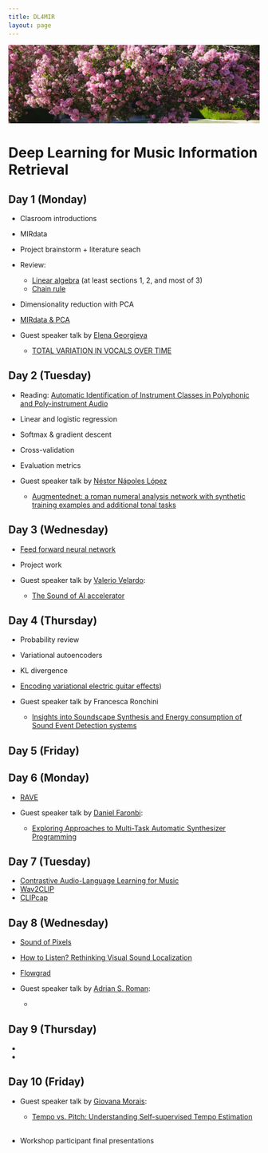 ```yaml
---
title: DL4MIR
layout: page
---
```


<img src="assets/images/nature.png" alt="drawing" width="1000"/>

# Deep Learning for Music Information Retrieval

## Day 1 (Monday)
* Clasroom introductions
* MIRdata
* Project brainstorm + literature seach
* Review:
  
  - [Linear algebra](https://cs229.stanford.edu/section/cs229-linalg.pdf) (at least sections 1, 2, and most of 3)
  - [Chain rule](https://www.khanacademy.org/math/ap-calculus-ab/ab-differentiation-2-new/ab-3-1a/a/chain-rule-review)
* Dimensionality reduction with PCA
* [MIRdata & PCA](https://githubtocolab.com/ccrma-mir/course-materials/blob/main/EGFxSet_PCA.ipynb)
* Guest speaker talk by [Elena Georgieva](https://elenatheodora.com)

  - [TOTAL VARIATION IN VOCALS OVER TIME](https://ccrma.stanford.edu/~egeorgie/projects/totalvariation.html)

## Day 2 (Tuesday)
* Reading: [Automatic Identification of Instrument Classes in Polyphonic and Poly-instrument Audio](https://citeseerx.ist.psu.edu/viewdoc/download?doi=10.1.1.205.9461&rep=rep1&type=pdf)
* Linear and logistic regression
* Softmax & gradient descent
* Cross-validation
* Evaluation metrics
* Guest speaker talk by [Néstor Nápoles López](https://napulen.github.io/)

  - [Augmentednet: a roman numeral analysis network with synthetic training examples and additional tonal tasks](https://archives.ismir.net/ismir2021/paper/000050.pdf)

## Day 3 (Wednesday)
* [Feed forward neural network](https://githubtocolab.com/ccrma-mir/course-materials/blob/main/EGFxSet_NN.ipynb)
* Project work
* Guest speaker talk by [Valerio Velardo](https://valeriovelardo.com/):

  - [The Sound of AI accelerator](https://thesoundofai.com/accelerator.html)


## Day 4 (Thursday)
* Probability review
* Variational autoencoders
* KL divergence
* [Encoding variational electric guitar effects](https://githubtocolab.com/ccrma-mir/course-materials/blob/main/EGFxSet_VAE.ipynb))
* Guest speaker talk by Francesca Ronchini

  - [Insights into Soundscape Synthesis and Energy consumption of Sound Event Detection systems](https://arxiv.org/pdf/2210.07856.pdf)


## Day 5 (Friday)


## Day 6 (Monday)
* [RAVE](https://arxiv.org/pdf/2111.05011.pdf)
* Guest speaker talk by [Daniel Faronbi](https://danielfaronbi.com):

  - [Exploring Approaches to Multi-Task Automatic Synthesizer Programming](https://ccrma.stanford.edu/~iran/papers/Faronbi_et_al_ICASSP_2023.pdf)

## Day 7 (Tuesday)
* [Contrastive Audio-Language Learning for Music](https://arxiv.org/pdf/2208.12208.pdf)
* [Wav2CLIP](https://arxiv.org/pdf/2110.11499.pdf)
* [CLIPcap](https://arxiv.org/pdf/2111.09734.pdf)

## Day 8 (Wednesday)
* [Sound of Pixels](https://openaccess.thecvf.com/content_ECCV_2018/papers/Hang_Zhao_The_Sound_of_ECCV_2018_paper.pdf)
* [How to Listen? Rethinking Visual Sound Localization](https://arxiv.org/pdf/2204.05156.pdf)
* [Flowgrad](https://ieeexplore.ieee.org/iel7/10094559/10094560/10094965.pdf)
* Guest speaker talk by [Adrian S. Roman](https://adriansroman.github.io/adriansroman/):

  - []()

## Day 9 (Thursday)
*
*

## Day 10 (Friday)
* Guest speaker talk by [Giovana Morais](https://giovana-morais.github.io):

  - [Tempo vs. Pitch: Understanding Self-supervised Tempo Estimation](https://ieeexplore.ieee.org/iel7/10094559/10094560/10095292.pdf)
<br/><br/>
* Workshop participant final presentations
